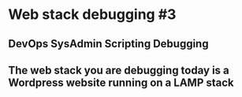 <h1>Web stack debugging #3</h2>
<h2>DevOps SysAdmin Scripting Debugging</h2>
<h2>The web stack you are debugging today is a Wordpress website running on a LAMP stack</h2>
